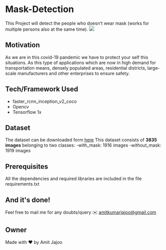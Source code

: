 # Mask-Detection
This Project will detect the people who doesn't wear mask (works for multiple persons also at the same time).
![](Readme_image/ezgif.com-video-to-gif.gif)
## Motivation
As we are in this covid-19 pandemic we have to protect your self this situations. As this type of applications which are now in high demand for transportation means, densely populated areas, residential districts, large-scale manufacturers and other enterprises to ensure safety.
## Tech/Framework Used
- faster_rcnn_inception_v2_coco
- Opencv
- Tensorflow 1x
## Dataset
The dataset can be downloaded form [here](https://drive.google.com/drive/folders/1XDte2DL2Mf_hw4NsmGst7QtYoU7sMBVG)
This dataset consists of **3835 images** belonging to two classes:
-with_mask: 1916 images
-without_mask: 1919 images
## Prerequisites
All the dependencies and required libraries are included in the file requirements.txt
## And it's done!
Feel free to mail me for any doubts/query ✉️ amitkumarjajoo@gmail.com
## Owner
Made with ❤️ by Amit Jajoo 
